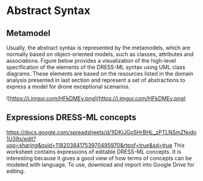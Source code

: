 # Abstract Syntax

## Metamodel

Usually, the abstract syntax is represented by the metamodels, which are normally based on object-oriented models, such as classes, attributes and associations. Figure below provides a visualization of the high-level specification of the elements of the DRESS-ML syntax using UML class diagrams. These elements are based on the resources listed in the domain analysis presented in last section and represent a set of abstractions to express a model for drone exceptional scenarios.

![https://i.imgur.com/HFkDMEy.png](https://i.imgur.com/HFkDMEy.png)

## Expressions DRESS-ML concepts
https://docs.google.com/spreadsheets/d/1IDKiJGo5HrBHL_zPTLNSmZfeido1U39s/edit?usp=sharing&ouid=118203841753970495970&rtpof=true&sd=true
This worksheet contains expressions of editable DRESS-ML concepts. It is interesting because it gives a good view of how terms of concepts can be modeled with language.
To use, download and import into Google Drive for editing.
